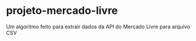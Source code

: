 # projeto-mercado-livre
Um algoritmo feito para extrair dados da API do Mercado Livre para arquivo CSV
